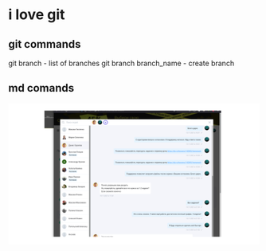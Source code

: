 # i love git
## git commands
git branch - list of branches
git branch branch_name - create branch

## md comands


![pic](1.png) 